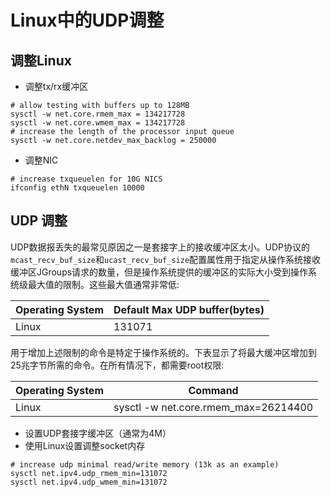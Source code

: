 # Linux中的UDP调整
## 调整Linux

- 调整tx/rx缓冲区

```
# allow testing with buffers up to 128MB
sysctl -w net.core.rmem_max = 134217728 
sysctl -w net.core.wmem_max = 134217728 
# increase the length of the processor input queue
sysctl -w net.core.netdev_max_backlog = 250000
```
- 调整NIC

```
# increase txqueuelen for 10G NICS
ifconfig ethN txqueuelen 10000
```

## UDP 调整

UDP数据报丢失的最常见原因之一是套接字上的接收缓冲区太小。UDP协议的`mcast_recv_buf_size`和`ucast_recv_buf_size`配置属性用于指定从操作系统接收缓冲区JGroups请求的数量，但是操作系统提供的缓冲区的实际大小受到操作系统级最大值的限制。这些最大值通常非常低:

| Operating System | Default Max UDP buffer(bytes) |
| --- | --- |
| Linux | 131071 |

用于增加上述限制的命令是特定于操作系统的。下表显示了将最大缓冲区增加到25兆字节所需的命令。在所有情况下，都需要root权限:

| Operating System | Command |
| --- | --- |
| Linux | sysctl -w net.core.rmem_max=26214400 |


- 设置UDP套接字缓冲区（通常为4M）
- 使用Linux设置调整socket内存

```
# increase udp minimal read/write memory (13k as an example)
sysctl net.ipv4.udp_rmem_min=131072
sysctl net.ipv4.udp_wmem_min=131072
```